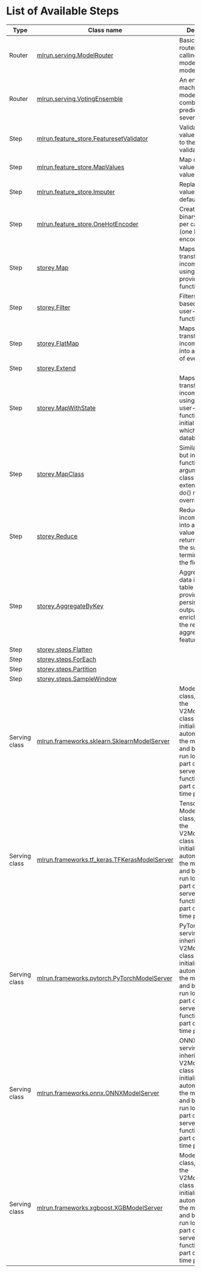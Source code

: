 # List of Available Steps

| Type          | Class name                                       | Description                                                                                                                                                                                                                                    |
|---------------|--------------------------------------------------|------------------------------------------------------------------------------------------------------------------------------------------------------------------------------------------------------------------------------------------------|
| Router        | [mlrun.serving.ModelRouter]()                    | Basic model router, allows calling different models per each model path                                                                                                                                                                        |
| Router        | [mlrun.serving.VotingEnsemble]()                 | An ensemble machine learning model that combines the prediction of   several models                                                                                                                                                            |
| Step          | [mlrun.feature_store.FeaturesetValidator]()      | Validate feature values according to the feature set validation policy                                                                                                                                                                         |
| Step          | [mlrun.feature_store.MapValues]()                | Map column values to new values                                                                                                                                                                                                                |
| Step          | [mlrun.feature_store.Imputer]()                  | Replace None values with default values                                                                                                                                                                                                        |
| Step          | [mlrun.feature_store.OneHotEncoder]()            | Create new binary fields, one per category (one hot encoded)                                                                                                                                                                                   |
| Step          | [storey.Map]()                                   | Maps, or transforms, incoming events using a user-provided function                                                                                                                                                                            |
| Step          | [storey.Filter]()                                | Filters events based on a user-provided function                                                                                                                                                                                               |
| Step          | [storey.FlatMap]()                               | Maps, or transforms, each incoming event into any number of events                                                                                                                                                                             |
| Step          | [storey.Extend]()                                |                                                                                                                                                                                                                                                |
| Step          | [storey.MapWithState]()                          | Maps, or transforms, incoming events using a stateful user-provided   function, and an initial state, which may be a database table                                                                                                            |
| Step          | [storey.MapClass]()                              | Similar to Map, but instead of a function argument, this class should be   extended and its do() method overridden.                                                                                                                            |
| Step          | [storey.Reduce]()                                | Reduces incoming events into a single value which is returned upon the   successful termination of the flow.                                                                                                                                   |
| Step          | [storey.AggregateByKey]()                        | Aggregates the data into the   table object provided for later persistence, and outputs an event enriched   with the requested aggregation features.                                                                                           |
| Step          | [storey.steps.Flatten]()                         |                                                                                                                                                                                                                                                |
| Step          | [storey.steps.ForEach]()                         |                                                                                                                                                                                                                                                |
| Step          | [storey.steps.Partition]()                       |                                                                                                                                                                                                                                                |
| Step          | [storey.steps.SampleWindow]()                    |                                                                                                                                                                                                                                                |
| Serving class | [mlrun.frameworks.sklearn.SklearnModelServer]()  | Model serving class, inheriting the V2ModelServer class for being   initialized automatically by the model server and be able to run locally as   part of a nuclio serverless function, or as part of a real-time pipeline.                    |
| Serving class | [mlrun.frameworks.tf_keras.TFKerasModelServer]() | Tensorflow.keras Model serving   class, inheriting the V2ModelServer class for being initialized automatically   by the model server and be able to run locally as part of a nuclio serverless   function, or as part of a real-time pipeline. |
| Serving class | [mlrun.frameworks.pytorch.PyTorchModelServer]()  | PyTorch Model serving class,   inheriting the V2ModelServer class for being initialized automatically by the   model server and be able to run locally as part of a nuclio serverless   function, or as part of a real-time pipeline.          |
| Serving class | [mlrun.frameworks.onnx.ONNXModelServer]()        | ONNX Model serving class,   inheriting the V2ModelServer class for being initialized automatically by the   model server and be able to run locally as part of a nuclio serverless   function, or as part of a real-time pipeline.             |
| Serving class | [mlrun.frameworks.xgboost.XGBModelServer]()      | Model serving class, inheriting the V2ModelServer class for being   initialized automatically by the model server and be able to run locally as   part of a nuclio serverless function, or as part of a real-time pipeline.                    |